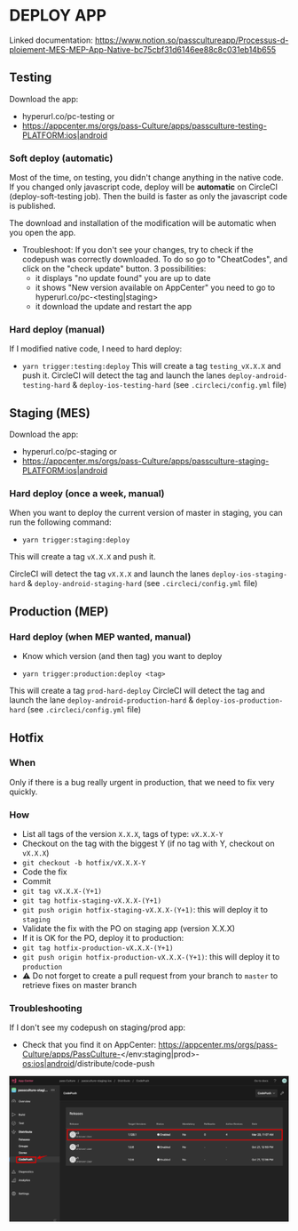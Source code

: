# DEPLOY APP

Linked documentation: https://www.notion.so/passcultureapp/Processus-d-ploiement-MES-MEP-App-Native-bc75cbf31d6146ee88c8c031eb14b655

## Testing

Download the app:

- hyperurl.co/pc-testing
  or
- https://appcenter.ms/orgs/pass-Culture/apps/passculture-testing-<PLATFORM:ios|android>

### Soft deploy (automatic)

Most of the time, on testing, you didn't change anything in the native code. If you changed only javascript code, deploy will be **automatic** on CircleCI (deploy-soft-testing job).
Then the build is faster as only the javascript code is published.

The download and installation of the modification will be automatic when you open the app.

- Troubleshoot:
  If you don't see your changes, try to check if the codepush was correctly downloaded. To do so go to "CheatCodes", and click on the "check update" button.
  3 possibilities:
  - it displays "no update found" you are up to date
  - it shows "New version available on AppCenter" you need to go to hyperurl.co/pc-<testing|staging>
  - it download the update and restart the app

### Hard deploy (manual)

If I modified native code, I need to hard deploy:

- `yarn trigger:testing:deploy`
  This will create a tag `testing_vX.X.X` and push it.
  CircleCI will detect the tag and launch the lanes `deploy-android-testing-hard` & `deploy-ios-testing-hard` (see `.circleci/config.yml` file)

## Staging (MES)

Download the app:

- hyperurl.co/pc-staging
  or
- https://appcenter.ms/orgs/pass-Culture/apps/passculture-staging-<PLATFORM:ios|android>

### Hard deploy (once a week, manual)

When you want to deploy the current version of master in staging, you can run the following command:

- `yarn trigger:staging:deploy`

This will create a tag `vX.X.X` and push it.

CircleCI will detect the tag `vX.X.X` and launch the lanes `deploy-ios-staging-hard` & `deploy-android-staging-hard` (see `.circleci/config.yml` file)

## Production (MEP)

### Hard deploy (when MEP wanted, manual)

- Know which version (and then tag) you want to deploy

- `yarn trigger:production:deploy <tag>`

This will create a tag `prod-hard-deploy`
CircleCI will detect the tag and launch the lane `deploy-android-production-hard` & `deploy-ios-production-hard` (see `.circleci/config.yml` file)

## Hotfix

### When

Only if there is a bug really urgent in production, that we need to fix very quickly.

### How

- List all tags of the version `X.X.X`, tags of type: `vX.X.X-Y`
- Checkout on the tag with the biggest Y (if no tag with Y, checkout on `vX.X.X`)
- `git checkout -b hotfix/vX.X.X-Y`
- Code the fix
- Commit
- `git tag vX.X.X-(Y+1)`
- `git tag hotfix-staging-vX.X.X-(Y+1)`
- `git push origin hotfix-staging-vX.X.X-(Y+1)`: this will deploy it to `staging`
- Validate the fix with the PO on staging app (version X.X.X)
- If it is OK for the PO, deploy it to production:
- `git tag hotfix-production-vX.X.X-(Y+1)`
- `git push origin hotfix-production-vX.X.X-(Y+1)`: this will deploy it to `production`
- ⚠️ Do not forget to create a pull request from your branch to `master` to retrieve fixes on master branch

### Troubleshooting

If I don't see my codepush on staging/prod app:

- Check that you find it on AppCenter: https://appcenter.ms/orgs/pass-Culture/apps/PassCulture-<env></env:staging|prod>-<os:ios|android>/distribute/code-push

![img](./CodePushOnAppCenter.png)
